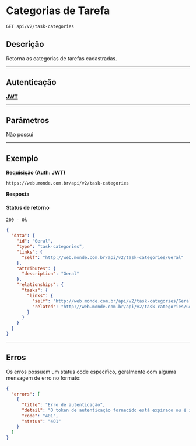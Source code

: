 # Categorias de Tarefa

    GET api/v2/task-categories

## Descrição
Retorna as categorias de tarefas cadastradas.

***

## Autenticação
**[JWT](../authentication/POST_tokens.md)**

***

## Parâmetros
  Não possui

***

## Exemplo
  **Requisição (Auth: JWT)**

    https://web.monde.com.br/api/v2/task-categories

  **Resposta**

  #### Status de retorno

    200 - Ok

  ``` json
  {
    "data": {
      "id": "Geral",
      "type": "task-categories",
      "links": {
        "self": "http://web.monde.com.br/api/v2/task-categories/Geral"
      },
      "attributes": {
        "description": "Geral"
      },
      "relationships": {
        "tasks": {
          "links": {
            "self": "http://web.monde.com.br/api/v2/task-categories/Geral/relationships/tasks",
            "related": "http://web.monde.com.br/api/v2/task-categories/Geral/tasks"
          }
        }
      }
    }
  }
  ```

***

## Erros
Os erros possuem um status code específico, geralmente com alguma mensagem de erro no formato:
``` json
{
  "errors": [
    {
      "title": "Erro de autenticação",
      "detail": "O token de autenticação fornecido está expirado ou é inválido",
      "code": "401",
      "status": "401"
    }
  ]
}
```
